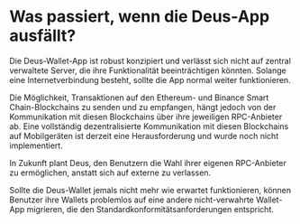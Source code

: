 # Was passiert, wenn die Deus-App ausfällt?

Die Deus-Wallet-App ist robust konzipiert und verlässt sich nicht auf zentral verwaltete Server, die ihre Funktionalität beeinträchtigen könnten. Solange eine Internetverbindung besteht, sollte die App normal weiter funktionieren.

Die Möglichkeit, Transaktionen auf den Ethereum- und Binance Smart Chain-Blockchains zu senden und zu empfangen, hängt jedoch von der Kommunikation mit diesen Blockchains über ihre jeweiligen RPC-Anbieter ab. Eine vollständig dezentralisierte Kommunikation mit diesen Blockchains auf Mobilgeräten ist derzeit eine Herausforderung und wurde noch nicht implementiert.

In Zukunft plant Deus, den Benutzern die Wahl ihrer eigenen RPC-Anbieter zu ermöglichen, anstatt sich auf externe zu verlassen.

Sollte die Deus-Wallet jemals nicht mehr wie erwartet funktionieren, können Benutzer ihre Wallets problemlos auf eine andere nicht-verwahrte Wallet-App migrieren, die den Standardkonformitätsanforderungen entspricht.